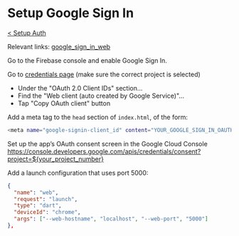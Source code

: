 # Setup Google Sign In

[< Setup Auth](../setup-auth.md)

Relevant links: [google_sign_in_web](https://pub.dev/packages/google_sign_in_web)

Go to the Firebase console and enable Google Sign In.

Go to [credentials page](https://console.cloud.google.com/apis/credentials) (make sure the correct project is selected) 
  - Under the "OAuth 2.0 Client IDs" section...
  - Find the "Web client (auto created by Google Service)"...
  - Tap "Copy OAuth client" button
    
Add a meta tag to the `head` section of `index.html`, of the form:

```sh
<meta name="google-signin-client_id" content="YOUR_GOOGLE_SIGN_IN_OAUTH_CLIENT_ID">
```

Set up the app’s OAuth consent screen in the Google Cloud Console https://console.developers.google.com/apis/credentials/consent?project=${your_project_number}

Add a launch configuration that uses port 5000:

```json
{
  "name": "web",
  "request": "launch",
  "type": "dart",
  "deviceId": "chrome",
  "args": ["--web-hostname", "localhost", "--web-port", "5000"]
},
```